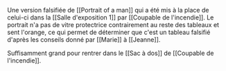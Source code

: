 Une version falsifiée de [[Portrait of a man]] qui a été mis à la place de celui-ci dans la [[Salle d'exposition 1]] par [[Coupable de l'incendie]].
Le portrait n'a pas de vitre protectrice contrairement au reste des tableaux et sent l'orange, ce qui permet de déterminer que c'est un tableau falsifié d'après les conseils donné par [[Marie]] à [[Jeanne]].

Suffisamment grand pour rentrer dans le [[Sac à dos]] de [[Coupable de l'incendie]].